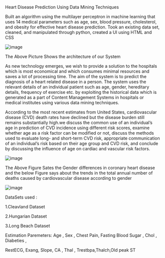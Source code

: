 Heart Disease Prediction Using Data Mining Techniques

Built an algorithm using the multilayer perceptron in machine learning that uses 14 medical parameters such as age, sex, blood pressure, cholesterol, and obesity for effective heart disease prediction. Took an existing data set, cleaned, and manipulated through python, created a UI using HTML and CSS

![image](https://user-images.githubusercontent.com/42567661/151648753-c6fc3239-4a4a-4cb3-af8d-8f1ba8fd3dd6.png)

The Above Picture Shows the architecture of our System

As new technology emerges, we wish to provide a solution to the hospitals which is most economical and which consumes minimal resources and saves
a lot of processing time. The aim of the system is to predict the diagnosis of a heart related disease in a person. The system uses the relevant details of an
individual patient such as age, gender, hereditary details, frequency of exercise etc. by exploiting the historical data which is generated as a part of
Content Management Systems in hospitals or medical institutes using various data mining techniques.


According to the most recent estimates from United States, cardiovascular disease (CVD) death rates have declined but the disease burden still remains substantially
high.we discuss the common use of an individual’s age in prediction of CVD incidence using different risk scores, examine whether age as a risk factor can be modified or not,
discuss the methods used to evaluate long- and short-term CVD risk, appropriate communication of an individual’s risk based on their age group and CVD risk, and conclude by discussing the influence of age on cardiac and vascular risk factors.


![image](https://user-images.githubusercontent.com/42567661/151648836-f095120d-7960-451c-937f-3be9c3f7b4f3.png)

The Above Figure Sates the Gender differences in coronary heart disease and the below Figure says about the trends in the total annual number of deaths caused by cardiovascular disease according to gender


![image](https://user-images.githubusercontent.com/42567661/151648858-9c7f02f3-c803-40c4-aa9d-f459c9e377ba.png)

DataSets used :

1.Cleavland Dataset

2.Hungarian Dataset

3.Long Beach Dataset

Estimation Paremeters:
Age , Sex , Chest Pain, Fasting Blood Sugar , Chol , Diabeties ,

RestECG, Exang, Slope, CA , Thal , Trestbpa,Thalch,Old peak ST
